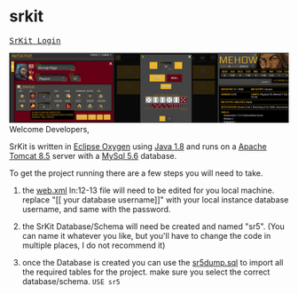 # srkit
<pre>
<a href='www.srkit.ca'>SrKit Login</a> &emsp;&emsp;
</pre>
<img src='/images/banner2.png'>
Welcome Developers, 

SrKit is written in <a href='https://www.eclipse.org/downloads/packages/release/oxygen/3a'>Eclipse Oxygen</a> using <a href='https://www.oracle.com/technetwork/java/javase/downloads/jdk8-downloads-2133151.html'>Java 1.8</a> and runs on a <a href='https://tomcat.apache.org/download-80.cgi'>Apache Tomcat 8.5</a> server with a <a href='https://dev.mysql.com/downloads/mysql/5.6.html'>MySql 5.6</a> database.

To get the project running there are a few steps you will need to take.

1. the <a href='/WEB-INF/web.xml'>web.xml</a> <line>ln:12-13</line> file will need to be edited for you local machine. replace "[[ your database username]]" with your local instance database username, and same with the password.

2. the SrKit Database/Schema will need be created and named "sr5". (You can name it whatever you like, but you'll have to change the code in multiple places, I do not recommend it)

3. once the Database is created you can use the <a href='/sr5_sql/sr5dump.sql'>sr5dump.sql</a> to import all the required tables for the project. make sure you select the correct database/schema.
<code>USE sr5</code>

